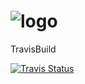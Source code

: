 # ![logo](https://github.com/Cestra/Cestra/blob/master/dep/media/cestra_logo.png?raw=true)

TravisBuild

[![Travis Status](https://travis-ci.org/Cestra/Cestra.svg?branch=master)](https://travis-ci.org/Cestra/Cestra)
